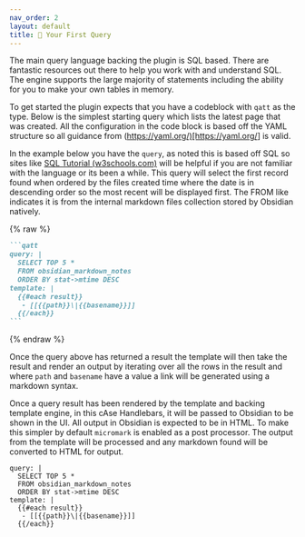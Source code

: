 ```yaml
---
nav_order: 2
layout: default
title: 🐣 Your First Query
---
```


The main query language backing the plugin is SQL based. There are fantastic resources out there to help you work with and understand SQL. The engine supports the large majority of statements including the ability for you to make your own tables in memory.

To get started the plugin expects that you have a codeblock with `qatt` as the type. Below is the simplest starting query which lists the latest page that was created. All the configuration in the code block is based off the YAML structure so all guidance from (<https://yaml.org/)[https://yaml.org/>] is valid.

In the example below you have the `query`, as noted this is based off SQL so sites like [SQL Tutorial (w3schools.com)](https://www.w3schools.com/sql/) will be helpful if you are not familiar with the language or its been a while. This query will select the first record found when ordered by the files created time where the date is in descending order so the most recent will be displayed first. The FROM like indicates it is from the internal markdown files collection stored by Obsidian natively.

{% raw %}

````markdown
```qatt
query: |
  SELECT TOP 5 *
  FROM obsidian_markdown_notes
  ORDER BY stat->mtime DESC
template: |
  {{#each result}}
   - [[{{path}}\|{{basename}}]]
  {{/each}}
```
````

{% endraw %}

Once the query above has returned a result the template will then take the result and render an output by iterating over all the rows in the result and where `path` and `basename` have a value a link will be generated using a markdown syntax.

Once a query result has been rendered by the template and backing template engine, in this cAse Handlebars, it will be passed to Obsidian to be shown in the UI. All output in Obsidian is expected to be in HTML. To make this simpler by default `micromark` is enabled as a post processor. The output from the template will be processed and any markdown found will be converted to HTML for output.


```qatt
query: |
  SELECT TOP 5 *
  FROM obsidian_markdown_notes
  ORDER BY stat->mtime DESC
template: |
  {{#each result}}
   - [[{{path}}\|{{basename}}]]
  {{/each}}
```